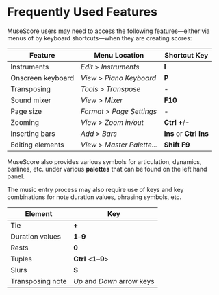 # Frequently Used Features

MuseScore users may need to access the following features&mdash;either via menus of by keyboard shortcuts&mdash;when they are creating scores:

|Feature|Menu Location|Shortcut Key|
|---|---|---|
Instruments|_Edit_ > _Instruments_|__I__|
|Onscreen keyboard|_View_ > _Piano Keyboard_|__P__|
|Transposing|_Tools_ > _Transpose_|-|
|Sound mixer|_View_ > _Mixer_|__F10__|
|Page size|_Format_ > _Page Settings_|-|
|Zooming|_View_ > _Zoom in/out_|__Ctrl__ __+__/__-__|
|Inserting bars|_Add_ > _Bars_|__Ins__ or __Ctrl__ __Ins__|
|Editing elements|_View_ > _Master Palette..._|__Shift__ __F9__|

MuseScore also provides various symbols for articulation, dynamics, barlines, etc. under various __palettes__ that can be found on the left hand panel.

The music entry process may also require use of keys and key combinations for note duration values, phrasing symbols, etc.

|Element|Key|
|---|---|
|Tie|__+__|
|Duration values|__1__&ndash;__9__|
|Rests|__0__|
|Tuples|__Ctrl__ <__1__&ndash;__9__>|
|Slurs|__S__|
|Transposing note|_Up_ and _Down_ arrow keys|
